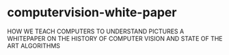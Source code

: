 # computervision-white-paper
HOW WE TEACH COMPUTERS TO UNDERSTAND PICTURES 
A WHITEPAPER ON THE HISTORY OF COMPUTER VISION AND STATE OF THE ART ALGORITHMS
